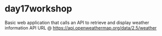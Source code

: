 # day17workshop
Basic web application that calls an API to retrieve and display weather information
API URL @ https://api.openweathermap.org/data/2.5/weather
